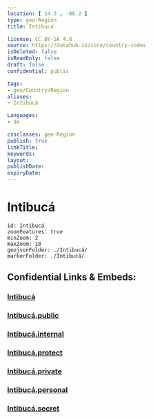 ```yaml
---
location: [ 14.3 , -88.2 ] 
type: geo-Region
title: Intibucá

license: CC BY-SA 4.0
source: https://datahub.io/core/country-codes
isDeleted: false
isReadOnly: false
draft: false
confidential: public

tags:
- geo/Country/Region
aliases:
- Intibucá

Languages:
- de

cssclasses: geo-Region
publish: true
linkTitle: 
keywords: 
layout: 
publishDate: 
expiryDate: 
---
```


# Intibucá

```leaflet
id: Intibucá
zoomFeatures: true 
minZoom: 2 
maxZoom: 18
geojsonFolder: ./Intibucá/
markerFolder: ./Intibucá/
```


## Confidential Links & Embeds: 

### [Intibucá](/_Standards/Earth/Continent/America~Central/Honduras/departments~Honduras/Intibucá.md) 

### [Intibucá.public](/_public/Earth/Continent/America~Central/Honduras/departments~Honduras/Intibucá.public.md) 

### [Intibucá.internal](/_internal/Earth/Continent/America~Central/Honduras/departments~Honduras/Intibucá.internal.md) 

### [Intibucá.protect](/_protect/Earth/Continent/America~Central/Honduras/departments~Honduras/Intibucá.protect.md) 

### [Intibucá.private](/_private/Earth/Continent/America~Central/Honduras/departments~Honduras/Intibucá.private.md) 

### [Intibucá.personal](/_personal/Earth/Continent/America~Central/Honduras/departments~Honduras/Intibucá.personal.md) 

### [Intibucá.secret](/_secret/Earth/Continent/America~Central/Honduras/departments~Honduras/Intibucá.secret.md)

